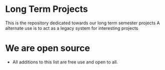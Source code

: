# Long Term Projects
This is the repository dedicated towards our long term semester projects
A alternate use is to act as a legacy system for interesting projects

# We are open source
  - All additions to this list are free use and open to all.
